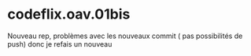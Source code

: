 # codeflix.oav.01bis
Nouveau rep, problèmes avec les nouveaux commit ( pas possibilités de push) donc je refais un nouveau 
